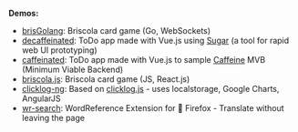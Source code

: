 **Demos:** 
<!--
[briscola.js](https://calogxro.github.io/demo/briscola.js/index.html), 
[clicklog](https://clicklogjs.web.app/), 
[wr-search](https://addons.mozilla.org/en-US/firefox/addon/wordreference-dictionary/),
[brisGolang](http://3.72.37.48:8080/),
[caffeinated](http://3.72.37.48:8001/),
[decaffeinated](https://labofducks.web.app/decaffeinated/)
-->
- [brisGolang](http://3.72.37.48:8080/): Briscola card game (Go, WebSockets)
- [decaffeinated](https://labofducks.web.app/decaffeinated/): ToDo app made with Vue.js using [Sugar](https://github.com/calogxro/sugar) (a tool for rapid web UI prototyping)
- [caffeinated](http://3.72.37.48:8001/): ToDo app made with Vue.js to sample [Caffeine](https://github.com/rehacktive/caffeine) MVB (Minimum Viable Backend)
- [briscola.js](https://calogxro.github.io/demo/briscola.js/index.html): Briscola card game (JS, React.js)
- [clicklog-ng](https://clicklogjs.web.app/): Based on [clicklog.js](https://github.com/calogxro/clicklog.js) - uses localstorage, Google Charts, AngularJS
- [wr-search](https://addons.mozilla.org/en-US/firefox/addon/wordreference-dictionary/): WordReference Extension for 🦊 Firefox - Translate without leaving the page

<!--
**Other links:** 
[side-projects](https://gist.github.com/calogxro/ad612c52d2a84cc8479ff0e8ff4de242)
-->

<!--
### Hi there 👋

I'm a Software Engineer and Backend Developer with:

- 5+ years of experience in back-end development using PHP & MySQL
- 2+ years of experience in JS/Node.js programming
- a prior experience with Java
- a bachelor’s degree in Computer Science

Learn more about me on my [resume](https://drive.google.com/file/d/19yVcf2oG2yRAtPejWLeKDvJbr8n0_FpC/view).

You can also find me on [LinkedIn](https://www.linkedin.com/in/calogeromiraglia/).
-->
<!--
### Demos

- [briscola.js](https://calogxro.github.io/demo/briscola.js/index.html): Briscola card game (JavaScript)
- [clickLog.js](https://clicklogjs.web.app/): 🤔
- [wrSearch](https://addons.mozilla.org/en-US/firefox/addon/wordreference-dictionary/): Firefox extension
-->
<!--
- *brisGolang*: Briscola card game (Go) - WIP
- *Caffeinated*: ToDo app made with Vue.js to sample [Caffeine](https://github.com/rehacktive/caffeine) MVB (Minimum Viable Backend)
-->

<!--
**calogxro/calogxro** is a ✨ _special_ ✨ repository because its `README.md` (this file) appears on your GitHub profile.

Here are some ideas to get you started:

- 🔭 I’m currently working on ...
- 🌱 I’m currently learning ...
- 👯 I’m looking to collaborate on ...
- 🤔 I’m looking for help with ...
- 💬 Ask me about ...
- 📫 How to reach me: ...
- 😄 Pronouns: ...
- ⚡ Fun fact: ...
-->

